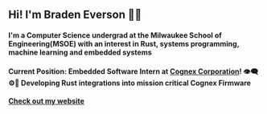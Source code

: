 ## Hi! I'm Braden Everson 🌱🦀
#### I'm a Computer Science undergrad at the Milwaukee School of Engineering(MSOE) with an interest in Rust, systems programming, machine learning and embedded systems

<!--![Braden Everson's GitHub stats](https://github-readme-stats.vercel.app/api?username=BradenEverson&theme=prussian)
-->
#### **Current Position**: Embedded Software Intern at [Cognex Corporation](https://www.cognex.com/)! 👁️‍🗨️⚙️🦀 Developing Rust integrations into mission critical Cognex Firmware

#### [Check out my website](https://bradeneverson.github.io)
